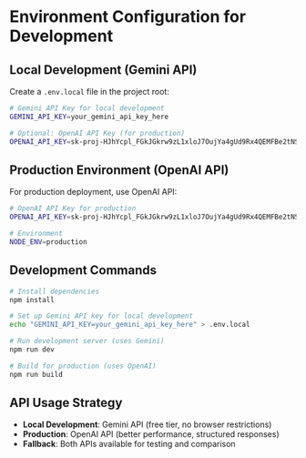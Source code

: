# Environment Configuration for Development

## Local Development (Gemini API)
Create a `.env.local` file in the project root:

```bash
# Gemini API Key for local development
GEMINI_API_KEY=your_gemini_api_key_here

# Optional: OpenAI API Key (for production)
OPENAI_API_KEY=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
```

## Production Environment (OpenAI API)
For production deployment, use OpenAI API:

```bash
# OpenAI API Key for production
OPENAI_API_KEY=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

# Environment
NODE_ENV=production
```

## Development Commands

```bash
# Install dependencies
npm install

# Set up Gemini API key for local development
echo "GEMINI_API_KEY=your_gemini_api_key_here" > .env.local

# Run development server (uses Gemini)
npm run dev

# Build for production (uses OpenAI)
npm run build
```

## API Usage Strategy

- **Local Development**: Gemini API (free tier, no browser restrictions)
- **Production**: OpenAI API (better performance, structured responses)
- **Fallback**: Both APIs available for testing and comparison
